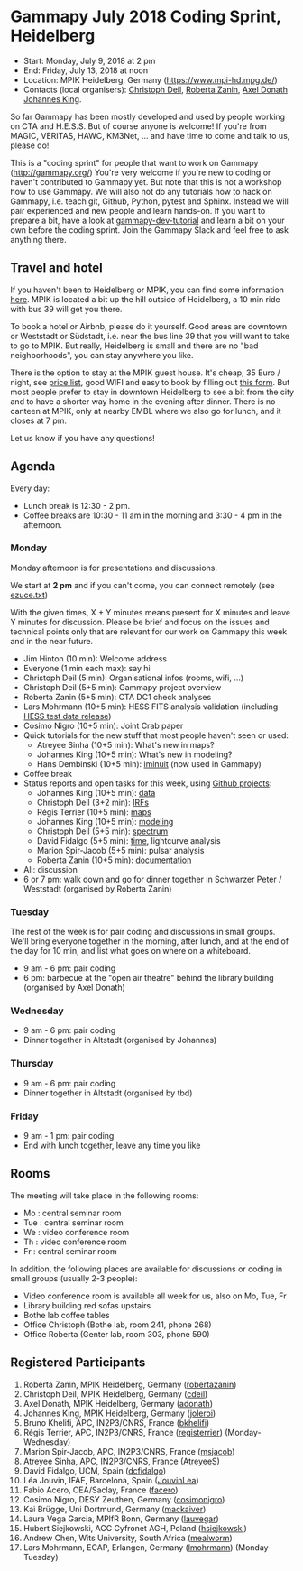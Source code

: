# Gammapy July 2018 Coding Sprint, Heidelberg

* Start: Monday, July 9, 2018 at 2 pm
* End: Friday, July 13, 2018 at noon
* Location: MPIK Heidelberg, Germany (https://www.mpi-hd.mpg.de/)
* Contacts (local organisers):
[Christoph Deil](mailto:christoph.deil@mpi-hd.mpg.de),
[Roberta Zanin](mailto:Roberta.Zanin@mpi-hd.mpg.de),
[Axel Donath](mailto:Axel.@mpi-hd.mpg.de)
[Johannes King](mailto:Johannes.King@mpi-hd.mpg.de).

So far Gammapy has been mostly developed and used by people working on CTA and H.E.S.S.
But of course anyone is welcome! If you're from MAGIC, VERITAS, HAWC, KM3Net, ... and have time to come and talk to us, please do!

This is a "coding sprint" for people that want to work on Gammapy (http://gammapy.org/)
You're very welcome if you're new to coding or haven't contributed to Gammapy yet.
But note that this is not a workshop how to use Gammapy. We will also not do any tutorials how to hack on Gammapy, i.e. teach git, Github, Python, pytest and Sphinx. Instead we will pair experienced and new people and learn hands-on. If you want to prepare a bit, have a look at [gammapy-dev-tutorial](https://github.com/gammapy/gammapy-dev-tutorial) and learn a bit on your own before the coding sprint. Join the Gammapy Slack and feel free to ask anything there.

## Travel and hotel

If you haven't been to Heidelberg or MPIK, you can find some information [here](https://www.mpi-hd.mpg.de/mpi/en/contact/access-and-site-map/). MPIK is located a bit up the hill outside of Heidelberg, a 10 min ride with bus 39 will get you there.

To book a hotel or Airbnb, please do it yourself.
Good areas are downtown or Weststadt or Südstadt, i.e. near the bus line 39 that you will want to take to go to MPIK.
But really, Heidelberg is small and there are no "bad neighborhoods", you can stay anywhere you like.

There is the option to stay at the MPIK guest house. It's cheap, 35 Euro / night, see [price list](https://www.mpi-hd.mpg.de/mpi/fileadmin/files-mpi/2015_price_list_MPIK_guest_houses.pdf), good WIFI and easy to book by filling out [this form](https://www.mpi-hd.mpg.de/mpi/en/information-for/reservation/#2899). But most people prefer to stay in downtown Heidelberg to see a bit from the city and to have a shorter way home in the evening after dinner. There is no canteen at MPIK, only at nearby EMBL where we also go for lunch, and it closes at 7 pm.

Let us know if you have any questions!

## Agenda

Every day:
* Lunch break is 12:30 - 2 pm.
* Coffee breaks are 10:30 - 11 am in the morning and 3:30 - 4 pm in the afternoon.

### Monday

Monday afternoon is for presentations and discussions.

We start at **2 pm** and if you can't come, you can connect remotely (see [ezuce.txt](ezuce.txt))

With the given times, X + Y minutes means present for X minutes and leave Y minutes for discussion. Please be brief and focus on the issues and technical points only that are relevant for our work on Gammapy this week and in the near future.

* Jim Hinton (10 min): Welcome address
* Everyone (1 min each max): say hi
* Christoph Deil (5 min): Organisational infos (rooms, wifi, ...)
* Christoph Deil (5+5 min): Gammapy project overview
* Roberta Zanin (5+5 min): CTA DC1 check analyses
* Lars Mohrmann (10+5 min): HESS FITS analysis validation (including [HESS test data release](https://www.mpi-hd.mpg.de/hfm/HESS/pages/dl3-dr1/))
* Cosimo Nigro (10+5 min): Joint Crab paper
* Quick tutorials for the new stuff that most people haven't seen or used:
  * Atreyee Sinha (10+5 min): What's new in maps?
  * Johannes King (10+5 min): What's new in modeling?
  * Hans Dembinski (10+5 min): [iminuit](http://iminuit.readthedocs.io/) (now used in Gammapy)
* Coffee break
* Status reports and open tasks for this week, using [Github projects](https://github.com/gammapy/gammapy/projects):
  * Johannes King (10+5 min): [data](https://github.com/gammapy/gammapy/projects/6)
  * Christoph Deil (3+2 min): [IRFs](https://github.com/gammapy/gammapy/projects/5)
  * Régis Terrier (10+5 min): [maps](https://github.com/gammapy/gammapy/projects/2)
  * Johannes King (10+5 min): [modeling](https://github.com/gammapy/gammapy/projects/7)
  * Christoph Deil (5+5 min): [spectrum](https://github.com/gammapy/gammapy/projects/3)
  * David Fidalgo (5+5 min): [time](https://github.com/gammapy/gammapy/projects/4), lightcurve analysis
  * Marion Spir-Jacob (5+5 min): pulsar analysis
  * Roberta Zanin (10+5 min): [documentation](https://github.com/gammapy/gammapy/projects/1)
* All: discussion
* 6 or 7 pm: walk down and go for dinner together in Schwarzer Peter / Weststadt (organised by Roberta Zanin)

### Tuesday

The rest of the week is for pair coding and discussions in small groups.
We'll bring everyone together in the morning, after lunch, and at the
end of the day for 10 min, and list what goes on where on a whiteboard.

* 9 am - 6 pm: pair coding
* 6 pm: barbecue at the "open air theatre" behind the library building (organised by Axel Donath)

### Wednesday

* 9 am - 6 pm: pair coding
* Dinner together in Altstadt (organised by Johannes)

### Thursday

* 9 am - 6 pm: pair coding
* Dinner together in Altstadt (organised by tbd)

### Friday

* 9 am - 1 pm: pair coding
* End with lunch together, leave any time you like

## Rooms

The meeting will take place in the following rooms:

* Mo : central seminar room
* Tue : central seminar room
* We : video conference room
* Th : video conference room
* Fr : central seminar room

In addition, the following places are available for discussions or coding in small groups (usually 2-3 people):

* Video conference room is available all week for us, also on Mo, Tue, Fr
* Library building red sofas upstairs
* Bothe lab coffee tables
* Office Christoph (Bothe lab, room 241, phone 268)
* Office Roberta (Genter lab, room 303, phone 590)

## Registered Participants

1. Roberta Zanin, MPIK Heidelberg, Germany ([robertazanin](https://github.com/robertazanin))
1. Christoph Deil, MPIK Heidelberg, Germany ([cdeil](https://github.com/cdeil))
1. Axel Donath, MPIK Heidelberg, Germany ([adonath](https://github.com/adonath))
1. Johannes King, MPIK Heidelberg, Germany ([joleroi](https://github.com/joleroi))
1. Bruno Khelifi, APC, IN2P3/CNRS, France ([bkhelifi](https://github.com/bkhelifi))
1. Régis Terrier, APC, IN2P3/CNRS, France ([registerrier](https://github.com/registerrier)) (Monday-Wednesday)
1. Marion Spir-Jacob, APC, IN2P3/CNRS, France ([msjacob](https://github.com/msjacob))
1. Atreyee Sinha, APC, IN2P3/CNRS, France ([AtreyeeS](https://github.com/AtreyeeS))
1. David Fidalgo, UCM, Spain ([dcfidalgo](https://github.com/dcfidalgo))
1. Léa Jouvin, IFAE, Barcelona, Spain ([JouvinLea](https://github.com/JouvinLea))
1. Fabio Acero, CEA/Saclay, France ([facero](https://github.com/facero))
1. Cosimo Nigro, DESY Zeuthen, Germany ([cosimonigro](https://github.com/cosimonigro))
1. Kai Brügge, Uni Dortmund, Germany ([mackaiver](https://github.com/mackaiver))
1. Laura Vega Garcia, MPIfR Bonn, Germany ([lauvegar](https://github.com/lauvegar))
1. Hubert Siejkowski, ACC Cyfronet AGH, Poland ([hsiejkowski](https://github.com/hsiejkowski))
1. Andrew Chen, Wits University, South Africa ([mealworm](https://github.com/mealworm))
1. Lars Mohrmann, ECAP, Erlangen, Germany ([lmohrmann](https://github.com/lmohrmann)) (Monday-Tuesday)
